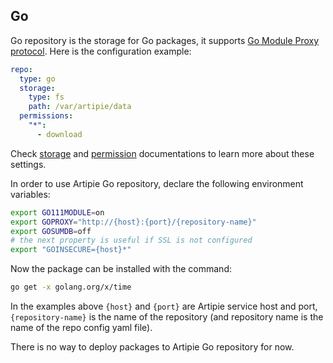 ## Go

Go repository is the storage for Go packages, it supports 
[Go Module Proxy protocol](https://golang.org/cmd/go/#hdr-Module_proxy_protocol). 
Here is the configuration example:
```yaml
repo:
  type: go
  storage:
    type: fs
    path: /var/artipie/data
  permissions:
    "*":
      - download
```
Check [storage](../Configuration-Storage.md) and [permission](../Configuration-Repository%20Permissions.md)
documentations to learn more about these settings.

In order to use Artipie Go repository, declare the following environment variables:

```bash
export GO111MODULE=on
export GOPROXY="http://{host}:{port}/{repository-name}"
export GOSUMDB=off
# the next property is useful if SSL is not configured
export "GOINSECURE={host}*"
```

Now the package can be installed with the command:

```bash
go get -x golang.org/x/time
```
In the examples above `{host}` and `{port}` are Artipie service host and port, `{repository-name}`
is the name of the repository (and repository name is the name of the repo config yaml file).

There is no way to deploy packages to Artipie Go repository for now.